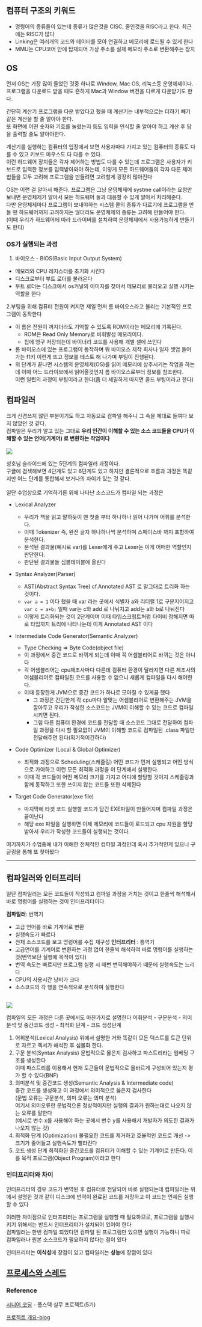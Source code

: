 ## 컴퓨터 구조의 키워드

-  명령어의 종류들이 있는데 종류가 많은것을 CISC, 줄인것을 RISC라고 한다.
최근에는 RISC가 많다
- Linking은 여러개의 코드와 데이터를 모아 연결하고 메모리에 로드될 수 있게 한다
- MMU는 CPU코어 안에 탑재되어 가상 주소를 실제 메모리 주소로 변환해주는 장치

## OS
먼저 OS는 가장 많이 들었던 것중 하나로 Window, Mac OS, 리눅스등 운영체제이다. 프로그램을 다운로드 받을 때도 흔하게 Mac과 Window 버전을 다르게 다운받기도 한다.<br>

간단히 계산기 프로그램을 다운 받았다고 했을 때 계산기는 내부적으로는 더하기 빼기 같은 계산을 할 줄 알아야 한다.<br>
또 화면에 어떤 숫자와 기호를 눌렀는지 등도 입력을 인식할 줄 알아야 하고 계산 후 답을 출력할 줄도 알아야한다.<br>

계산기를 실행하는 컴퓨터의 입장에서 보면 사용자마다 가지고 있는 컴퓨터의 종류도 다를 수 있고 키보드 마우스도 다 다를 수 있다.<br> 이런 하드웨어 장치들은 각자 제어하는 방법도 다를 수 있는데 프로그램은 사용자가 키보드로 입력한 정보를 입력받아와야 하는데, 이렇게 모든 하드웨어들의 각자 다른 제어법들을 모두 고려해 프로그램을 만들려면 고려할게 굉장히 많아진다<br>

OS는 이런 걸 알아서 해준다. 프로그램은 그냥 운영체제에 systme call이라는 요청만 보내면 운영체제가 알아서 모든 하드웨어 들과 대응할 수 있게 알아서 처리해준다.<br>
다만 운영체제마다 프로그램이 보내야하는 시스템 콜의 종류가 다르기에 프로그램을 만들 땐 하드웨어까지 고려하지는 않더라도 운영체제의 종류는 고려해 만들어야 한다.<br>
(이때 우리가 하드웨어에 따라 드라이버를 설치하여 운영체제에서 사용가능하게 만들기도 한다)


### OS가 실행되는 과정

1. 바이오스 - BIOS(Basic Input Output System)
- 메모리와 CPU 레지스터를 초기화 시킨다
- 디스크로부터 부트 로더를 불러온다 
- 부트 로더는 디스크에서 os커널의 이미지를 찾아서 메모리로 불러오고 실행 시키는 역할을 한다

2.부팅을 위해 컴퓨터 전원이 켜지면 제일 먼저 롬 바이오스라고 불리는 기본적인 프로그램이 동작한다
- 이 롬은 전원이 꺼지더라도 기억할 수 있도록 ROM이라는 메모리에 기록된다.
  - ROM은 Read Only Memory로 비휘발성 메모리이다.
  - 칩에 영구 저장되는데 바이너리 코드를 사용해 개별 셀에 쓰인다
- 롬 바이오스에 있는 프로그램이 동작하며 뭐 바이오스 제작 회사나 일자 셋업 들어가는 f1키 이런게 뜨고 정보를 테스트 해 나가며 부팅이 진행된다.
- 위 단계가 끝나면 시스템의 운영체제(OS)를 읽어 메모리에 상주시키는 작업을 하는데 이때 어느 드라이브에서 읽어올것인지 롬 바이오스로부터 정보를 참조한다.<br>
이런 일련의 과정이 부팅이라고 한다(좀 더 세밀하게 따지면 콜드 부팅이라고 한다)


## 컴파일러
크게 신경쓰지 않던 부분이기도 하고 자동으로 컴파일 해주니 그 속을 제대로 들여다 보지 않았던 것 같다.<br>
컴파일은 우리가 알고 있는 그대로 **우리 인간이 이해할 수 있는 소스 코드들을 CPU가 이해할 수 있는 언어(기계어) 로 변환하는 작업이다**<br><br>
![](https://velog.velcdn.com/images/lee_moi/post/8faef122-4197-4b4a-a3d2-572bb2ea3aac/image.png)

성호님 슬라이드에 있는 5단계의 컴파일러 과정이다.<br>
 구글에 검색해보면 4단계도 있고 6단계도 있고 하지만 결론적으로 흐름과 과정은 똑같지만 어느 단계를 통합해서 보거나의 차이가 있는 것 같다.<br><br>
일단 수업상으로 기억하기론 위에 나타난 소스코드가 컴파일 되는 과정은
- Lexical Analyzer 
  - 우리가 책을 읽고 말하듯이 맨 첫줄 부터 하나하나 읽어 나가며 어휘를 분석한다.
  - 이때 Tokenizer 즉, 완전 글자 하나하나씩 분석하며 스페이스바 까지 포함하여 분석한다.
  - 분석된 결과물(예시로 var)를 Lexer에게 주고 Lexer는 이게 어떠한 역할인지 판단한다.
  - 판단된 결과물들 심볼테이블에 올린다
- Syntax Analyzer(Parser)
  - AST(Abstract Syntax Tree) cf.Annotated AST 로 말그대로 트리화 하는 것이다.
  - `var a = 1` 이다 했을 때 var 라는 곳에서 식별자 a와 리터럴 1로 구분지어지고 `var c = a+b;` 일때 var는 c와 add 로 나눠지고 add는 a와 b로 나눠진다
  - 이렇게 트리화되는 것이 2단계이며 이때 타입스크립트처럼 타이비 정해지면 따로 타입까지 트리에 나타나는데 이게 Annotated AST 이다
- Intermediate Code Generator(Semantic Analyzer)
  - Type Checking => Byte Code(object file)
  - 이 과정에서 중간 코드로 바뀌게 되는데 이때 꼭 어셈블리어로 바뀌는 것은 아니다
  - 각 어셈블리어는 cpu제조사마다 다른데 컴퓨터 환경이 달라지면 다른 제조사의 어셈블리어로 컴파일된 코드를 사용할 수 없으니 새롭게 컴파일을 다시 해야한다.
  - 이때 등장한게 JVM으로 중간 코드가 하나로 모아질 수 있게끔 했다
    - 그 과정은 간단한게 각 cpu마다 알맞는 어셈블리어로 변환해주는 JVM을 깔아두고 우리가 작성한 소스코드는 JVM이 이해할 수 있는 코드로 컴파일 시키면 된다.
    - 그럼 다른 컴퓨터 환경에 코드를 전달할 때 소스코드 그대로 전달하여 컴파일 과정을 다시 할 필요없이 JVM이 이해할 코드로 컴파일된 .class 파일만 전달해주면 된다(획기적이긴하다)
    
- Code Optimizer (Local & Global Optimizer)
  - 최적화 과정으로 Scheduling(스케줄링) 어떤 코드가 먼저 실행되고 어떤 방식으로 가야하고 이런 모든 최적화 과정을 이 단계에서 실행한다.
  - 이때 각 코드들이 어떤 메모리 크기를 가지고 어디에 할당할 것이지 스케줄링과 함께 동작하고 또한 쓰이지 않는 코드들 또한 삭제된다
- Target Code Generator(exe file)
  - 마지막에 타겟 코드 실행할 코드가 담긴 EXE파일이 만들어지며 컴파일 과정은 끝이난다
  - 해당 exe 파일을 실행하면 이제 메모리에 코드들이 로드되고 cpu 자원을 할당받아서 우리가 작성한 코드들이 실행되는 것이다.
  

여기까지가 수업중에 내가 이해한 전체적인 컴파일 과정인데 혹시 추가적인게 있으니 구글링을 통해 또 찾아봤다

---

## 컴파일러와 인터프리터

일단 컴파일러는 모든 코드들이 작성되고 컴파일 과정을 거치는 것이고 한줄씩 해석해서 바로 명령어를 실행하는 것이 인터프리터이다

**컴파일러**: 번역기
- 고급 언어를 바로 기계어로 변환
- 실행속도가 빠르다
- 전체 소스코드를 보고 명령어를 수집 재구성
**인터프리터** : 통역기
- 고급언어를 기계어로 변환하는 과정 없이 한줄씩 해석하여 바로 명령어를 실행하는 것(번역보단 실행에 목적이 있다)
- 번역 속도는 빠르지만 프로그램 실행 시 매번 변역해야하기 때문에 실행속도는 느리다
- CPU의 사용시간 낭비가 크다
- 소스코드의 각 행을 연속적으로 분석하여 실행한다
<br><br>

![](https://velog.velcdn.com/images/lee_moi/post/149835cf-5a8d-48b9-9e3b-3fb1cc5c86c1/image.png)

컴파일의 모든 과정은 다른 곳에서도 마찬가지로 설명한다
어휘분석 - 구문분석 - 의미분석 및 중간코드 생성 - 최적화 단계 - 코드 생성단계

1. 어휘분석(Lexical Analysis) 
위에서 설명한 거와 똑같이 모든 텍스트를 토큰 단위로 자르고 렉서가 해석한 후 심볼화 한다.
2. 구문 분석(Syntax Analysis)
문법적으로 옳은지 검사하고 파스트리라는 임베딩 구조를 생성한다<br>
이때 파스트리를 이용해서 현재 토큰들이 문법적으로 올바르게 구성되어 있는지 평가 할 수 있다(BNF)
3. 의미분석 및 중간코드 생성(Semantic Analysis & Intermediate code)<br>
중간 코드를 생성하고 이 과정에서 의미적으로 옳은지 검사한다<br>(문법 오류는 구문분석, 의미 오류는 의미 분석)<br>
여기서 의미오류란 문법적으론 정상적이지만 실행의 결과가 원하는대로 나오지 않는 오류를 말한다<br>
(예시로 변수 x를 사용해야 하는 곳에서 변수 y를 사용해서 개발자가 의도한 결과가 나오지 않는 것)
4. 최적화 단계 (Optimization)
불필요한 코드를 제거하고 효율적인 코드로 개선 -> 크기가 줄어들고 실행속도가 빨라진다
5. 코드 생성 단계
최적화된 중간코드를 컴퓨터가 이해할 수 있는 기계어로 만든다. 이를 목적 프로그램(Object Program)이라고 한다


### 인터프리터와 차이
인터프리터의 경우 코드가 변역된 후 컴퓨터로 전달되어 바로 실행되는데 컴파일러는 위에서 설명한 것과 같이 디스크에 번역이 완료된 코드를 저장하고 이 코드는 언제든 실행할 수 있다

이러한 차이점으로 인터프리터는 프로그램을 실행할 때 필요하므로, 프로그램을 실행시키기 위해서는 반드시 인터프리터가 설치되어 있어야 한다<br>
컴파일러는 한번 컴파일 되었다면 컴파일 된 프로그램만 있으면 실행이 가능하니 따로 컴파일러나 원본 소스코드가 필요하지 않다는 점이 있다<br>

인터프리터는 **이식성**에 장점이 있고 컴파일러는 **성능**에 장점이 있다

[프로세스와 스레드]()
---

 ### Reference
[시니어 코딩](https://www.youtube.com/@SeniorCoding) - 풀스택 실무 프로젝트(5기)
<br>

[프로젝트 개요-blog](https://gusdnd852.tistory.com/205)